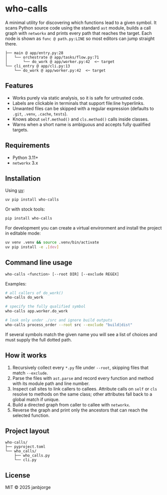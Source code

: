 # who-calls

A minimal utility for discovering which functions lead to a given symbol.  It scans Python source code using the standard `ast` module, builds a call graph with `networkx` and prints every path that reaches the target.  Each node is shown as `func @ path.py:LINE` so most editors can jump straight there.

```
├── main @ app/entry.py:28
│   └── orchestrate @ app/tasks/flow.py:71
│       └── do_work @ app/worker.py:42  <─ target
└── cli_entry @ app/cli.py:13
    └── do_work @ app/worker.py:42  <─ target
```

## Features

- Works purely via static analysis, so it is safe for untrusted code.
- Labels are clickable in terminals that support file:line hyperlinks.
- Unwanted files can be skipped with a regular expression (defaults to `.git`, `.venv`, `.cache`, `tests`).
- Knows about `self.method()` and `cls.method()` calls inside classes.
- Warns when a short name is ambiguous and accepts fully qualified targets.

## Requirements

- Python 3.11+
- `networkx` 3.x

## Installation

Using [uv](https://github.com/astral-sh/uv):

```bash
uv pip install who-calls
```

Or with stock tools:

```bash
pip install who-calls
```

For development you can create a virtual environment and install the project in editable mode:

```bash
uv venv .venv && source .venv/bin/activate
uv pip install -e .[dev]
```

## Command line usage

```bash
who-calls <function> [--root DIR] [--exclude REGEX]
```

Examples:

```bash
# all callers of do_work()
who-calls do_work

# specify the fully qualified symbol
who-calls app.worker.do_work

# look only under ./src and ignore build outputs
who-calls process_order --root src --exclude "build|dist"
```

If several symbols match the given name you will see a list of choices and must supply the full dotted path.

## How it works

1. Recursively collect every `*.py` file under `--root`, skipping files that match `--exclude`.
2. Parse the files with `ast.parse` and record every function and method with its module path and line number.
3. Inspect call sites to link callers to callees.  Attribute calls on `self` or `cls` resolve to methods on the same class; other attributes fall back to a global match if unique.
4. Build a directed graph from caller to callee with `networkx`.
5. Reverse the graph and print only the ancestors that can reach the selected function.

## Project layout

```
who-calls/
├── pyproject.toml
└── who_calls/
    ├── who_calls.py
    └── cli.py
```

## License

MIT © 2025 janbjorge
